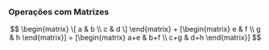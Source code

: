 ### <b>Operações com Matrizes</b>

```math
 \begin{matrix} \[ a & b \\ c & d \] \end{matrix}  +  [\begin{matrix} e & f \\ g & h \end{matrix}]  =    [\begin{matrix} a+e & b+f \\ c+g & d+h \end{matrix}] 
```




